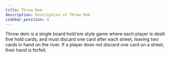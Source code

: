 ```yaml
---
title: Throw Dem
description: Description of Throw Dem
sidebar_position: 4
---
```


Throw dem is a single board hold'em style game where each player is
dealt five hold cards, and must discard one card after each street,
leaving two cards in hand on the river. If a player does not discard one
card on a street, their hand is forfeit.